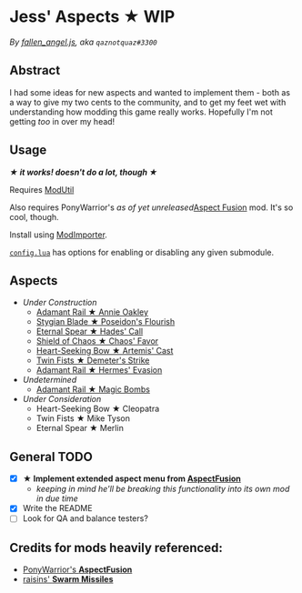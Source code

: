 # Jess' Aspects ★ WIP
*By [fallen_angel.js](https://twitch.tv/qaznotquaz "come watch me on twitch!"), aka `qaznotquaz#3300`*

## Abstract
I had some ideas for new aspects and wanted to implement them - both as a way to give my two cents to the community, and to get my feet wet with understanding how modding this game really works. Hopefully I'm not getting *too* in over my head!

## Usage
***★ it works! doesn't do a lot, though ★***

Requires [ModUtil](https://www.nexusmods.com/hades/mods/27)

Also requires PonyWarrior's *as of yet unreleased*[Aspect Fusion](https://github.com/PonyWarrior/HadesModRepo/tree/master/AspectFusion) mod. It's so cool, though.

Install using [ModImporter](https://www.nexusmods.com/hades/mods/26).

[`config.lua`](config.lua) has options for enabling or disabling any given submodule.

## Aspects
- *Under Construction*
  - [Adamant Rail ★ Annie Oakley](LittleSureshot)
  - [Stygian Blade ★ Poseidon's Flourish](TraitsAsAspects)
  - [Eternal Spear ★ Hades' Call](TraitsAsAspects)
  - [Shield of Chaos ★ Chaos' Favor](TraitsAsAspects)
  - [Heart-Seeking Bow ★ Artemis' Cast](TraitsAsAspects)
  - [Twin Fists ★ Demeter's Strike](TraitsAsAspects)
  - [Adamant Rail ★ Hermes' Evasion](TraitsAsAspects)
- *Undetermined*
  - [Adamant Rail ★ Magic Bombs](undetermined)
- *Under Consideration*
  - Heart-Seeking Bow ★ Cleopatra
  - Twin Fists ★ Mike Tyson
  - Eternal Spear ★ Merlin

## General TODO
- [x] **★ Implement extended aspect menu from [AspectFusion](https://github.com/PonyWarrior/HadesModRepo/tree/master/AspectFusion)**
  - *keeping in mind he'll be breaking this functionality into its own mod in due time*
- [x] Write the README
- [ ] Look for QA and balance testers?

## Credits for mods heavily referenced:
- [PonyWarrior's **AspectFusion**](https://github.com/PonyWarrior/HadesModRepo/tree/master/AspectFusion)
- [raisins' **Swarm Missiles**](https://www.nexusmods.com/hades/mods/92)
<!--
Commented out since I haven't used this /yet/, but leaving it here because I suspect I /will/.
[Shy's Aspects Rework](https://www.nexusmods.com/hades/mods/65)
-->